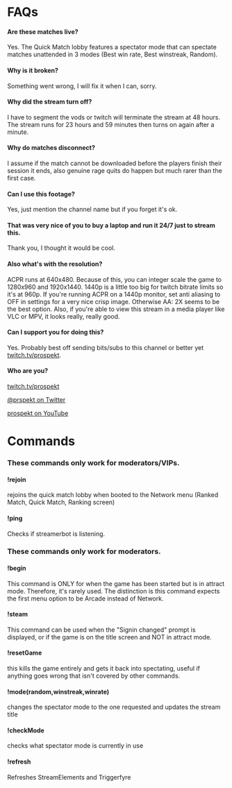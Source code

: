 # FAQs
#### Are these matches live?
Yes. The Quick Match lobby features a spectator mode that can spectate matches unattended in 3 modes (Best win rate, Best winstreak, Random).

#### Why is it broken?
Something went wrong, I will fix it when I can, sorry.

#### Why did the stream turn off?
I have to segment the vods or twitch will terminate the stream at 48 hours. The stream runs for 23 hours and 59 minutes then turns on again after a minute.

#### Why do matches disconnect?
I assume if the match cannot be downloaded before the players finish their session it ends, also genuine rage quits do happen but much rarer than the first case.

#### Can I use this footage?
Yes, just mention the channel name but if you forget it's ok.

#### That was very nice of you to buy a laptop and run it 24/7 just to stream this.
Thank you, I thought it would be cool.

#### Also what's with the resolution?
ACPR runs at 640x480. Because of this, you can integer scale the game to 1280x960 and 1920x1440. 1440p is a little too big for twitch bitrate limits so it's at 960p. If you're running ACPR on a 1440p monitor, set anti aliasing to OFF in settings for a very nice crisp image. Otherwise AA: 2X seems to be the best option. Also, if you're able to view this stream in a media player like VLC or MPV, it looks really, really good.

#### Can I support you for doing this?
Yes. Probably best off sending bits/subs to this channel or better yet [twitch.tv/prospekt](https://twitch.tv/prospekt).

#### Who are you?
[twitch.tv/prospekt](https://twitch.tv/prospekt)

[@prspekt on Twitter](https://twitter.com/prspekt)

[prospekt on YouTube](https://www.youtube.com/channel/UCCO_DP32pnyS5ZTJZISJGgA)

# Commands
### These commands only work for moderators/VIPs.

#### !rejoin
rejoins the quick match lobby when booted to the Network menu (Ranked Match, Quick Match, Ranking screen)

#### !ping
Checks if streamerbot is listening.



### These commands only work for moderators.

#### !begin 
This command is ONLY for when the game has been started but is in attract mode. Therefore, it's rarely used. The distinction is this command expects the first menu option to be Arcade instead of Network.

#### !steam
This command can be used when the "Signin changed" prompt is displayed, or if the game is on the title screen and NOT in attract mode.

#### !resetGame
this kills the game entirely and gets it back into spectating, useful if anything goes wrong that isn't covered by other commands.

#### !mode(random,winstreak,winrate)
changes the spectator mode to the one requested and updates the stream title

#### !checkMode
checks what spectator mode is currently in use

#### !refresh
Refreshes StreamElements and Triggerfyre
